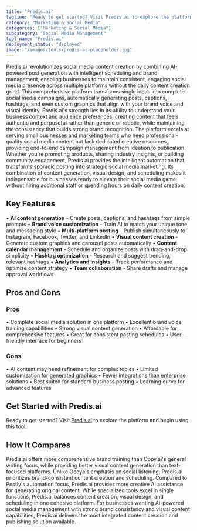 ```yaml
---
title: "Predis.ai"
tagline: "Ready to get started? Visit Predis.ai to explore the platform and begin using..."
category: "Marketing & Social Media"
categories: ["Marketing & Social Media"]
subcategory: "Social Media Management"
tool_name: "Predis.ai"
deployment_status: "deployed"
image: "/images/tools/predis-ai-placeholder.jpg"
---
```

Predis.ai revolutionizes social media content creation by combining AI-powered post generation with intelligent scheduling and brand management, enabling businesses to maintain consistent, engaging social media presence across multiple platforms without the daily content creation grind. This comprehensive platform transforms single ideas into complete social media campaigns, automatically generating posts, captions, hashtags, and even custom graphics that align with your brand voice and visual identity. Predis.ai's strength lies in its ability to understand your business context and audience preferences, creating content that feels authentic and purposeful rather than generic or robotic, while maintaining the consistency that builds strong brand recognition. The platform excels at serving small businesses and marketing teams who need professional-quality social media content but lack dedicated creative resources, providing end-to-end campaign management from ideation to publication. Whether you're promoting products, sharing industry insights, or building community engagement, Predis.ai provides the intelligent automation that transforms sporadic posting into strategic social media marketing. Its combination of content generation, visual design, and scheduling makes it indispensable for businesses ready to elevate their social media game without hiring additional staff or spending hours on daily content creation.

## Key Features

• **AI content generation** - Create posts, captions, and hashtags from simple prompts
• **Brand voice customization** - Train AI to match your unique tone and messaging style
• **Multi-platform posting** - Publish simultaneously to Instagram, Facebook, Twitter, and LinkedIn
• **Visual content creation** - Generate custom graphics and carousel posts automatically
• **Content calendar management** - Schedule and organize posts with drag-and-drop simplicity
• **Hashtag optimization** - Research and suggest trending, relevant hashtags
• **Analytics and insights** - Track performance and optimize content strategy
• **Team collaboration** - Share drafts and manage approval workflows

## Pros and Cons

### Pros
• Complete social media solution in one platform
• Excellent brand voice training capabilities
• Strong visual content generation
• Affordable for comprehensive features
• Great for consistent posting schedules
• User-friendly interface for beginners

### Cons
• AI content may need refinement for complex topics
• Limited customization for generated graphics
• Fewer integrations than enterprise solutions
• Best suited for standard business posting
• Learning curve for advanced features

## Get Started with Predis.ai

Ready to get started? Visit [Predis.ai](https://predis.ai) to explore the platform and begin using this tool.

## How It Compares

Predis.ai offers more comprehensive brand training than Copy.ai's general writing focus, while providing better visual content generation than text-focused platforms. Unlike Ocoya's emphasis on social listening, Predis.ai prioritizes brand-consistent content creation and scheduling. Compared to Postly's automation focus, Predis.ai provides more creative AI assistance for generating original content. While specialized tools excel in single functions, Predis.ai balances content creation, visual design, and scheduling in one cohesive platform. For businesses wanting AI-powered social media management with strong brand consistency and visual content capabilities, Predis.ai delivers the most integrated content creation and publishing solution available.